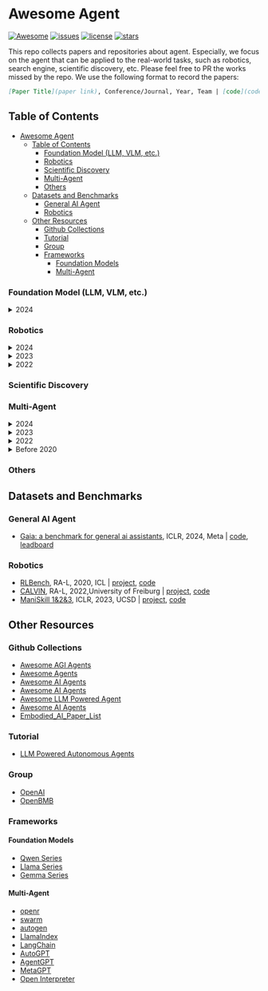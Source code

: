 # Awesome Agent

<!-- badge link https://github.com/badges/awesome-badges -->
<!-- [![Awesome](https://awesome.re/badge-flat2.svg)](https://awesome.re) -->
[![Awesome](https://awesome.re/badge.svg)](https://awesome.re)
[![issues](https://custom-icon-badges.herokuapp.com/github/issues-raw/weleen/awesome-agent?logo=issue)](https://github.com/weleen/awesome-agent/issues "issues")
[![license](https://custom-icon-badges.herokuapp.com/github/license/weleen/awesome-agent?logo=law&logoColor=white)](https://github.com/weleen/awesome-agent/blob/main/LICENSE?rgh-link-date=2021-08-09T18%3A10%3A26Z "license MIT")
[![stars](https://custom-icon-badges.herokuapp.com/github/stars/weleen/awesome-agent?logo=star)](https://github.com/weleen/awesome-agent/stargazers "stars")

This repo collects papers and repositories about agent. Especially, we focus on the agent that can be applied to the real-world tasks, such as robotics, search engine, scientific discovery, etc. Please feel free to PR the works missed by the repo. We use the following format to record the papers:
```md
[Paper Title](paper link), Conference/Journal, Year, Team | [code](code link), [project](project link)
```

## Table of Contents

- [Awesome Agent](#awesome-agent)
  - [Table of Contents](#table-of-contents)
    - [Foundation Model (LLM, VLM, etc.)](#foundation-model-llm-vlm-etc)
    - [Robotics](#robotics)
    - [Scientific Discovery](#scientific-discovery)
    - [Multi-Agent](#multi-agent)
    - [Others](#others)
  - [Datasets and Benchmarks](#datasets-and-benchmarks)
    - [General AI Agent](#general-ai-agent)
    - [Robotics](#robotics-1)
  - [Other Resources](#other-resources)
    - [Github Collections](#github-collections)
    - [Tutorial](#tutorial)
    - [Group](#group)
    - [Frameworks](#frameworks)
      - [Foundation Models](#foundation-models)
      - [Multi-Agent](#multi-agent-1)

### Foundation Model (LLM, VLM, etc.)

<details><summary>2024</summary>

- [LLaVA-OneVision: Easy Visual Task Transfer](https://arxiv.org/pdf/2408.03326), ArXiv, 2024.8, NTU & Bytedance | [project](https://llava-vl.github.io/blog/2024-08-05-llava-onevision), [code](https://github.com/LLaVA-VL/LLaVA-NeXT)
- [VILA-U: a Unified Foundation Model Integrating Visual Understanding and Generation](https://arxiv.org/pdf/2409.04429), ArXiv, 2024.9, THU & MIT & NVIDIA & UCB & UCSD. | [project](https://hanlab.mit.edu/projects/vila-u), [code](https://github.com/mit-han-lab/vila-u)
- [Qwen2 & QwQ: Reflect Deeply on the Boundaries of the Unknown](https://arxiv.org/abs/2407.10671), ArXiv, 2024.7 & 2024.11, Qwen Team at Alibaba | [model](https://huggingface.co/Qwen/QwQ-32B-Preview), [project](https://huggingface.co/Qwen), [blog](https://qwenlm.github.io/blog/qwq-32b-preview/)
- [Marco-o1: Towards Open Reasoning Models for Open-Ended Solutions](https://arxiv.org/abs/2411.14405), ArXiv, 2024.11, AIDC-AI at Alibaba | [model](https://huggingface.co/AIDC-AI/Marco-o1), [code](https://github.com/AIDC-AI/Marco-o1)
- [O1 Journey: O1 Replication Journey – Part 2: Surpassing O1-preview through Simple Distillation Big Progress or Bitter Lesson?](https://arxiv.org/abs/2411.16489), ArXiv, 2024.11, GAIR SJTU | [code](https://github.com/GAIR-NLP/O1-Journey)
- [Gemma: Open models based on gemini research and technology](https://arxiv.org/abs/2403.08295), ArXiv, 2024.3, Google | [project](https://blog.google/technology/developers/gemma-open-models/)
- [Minicpm: Unveiling the potential of small language models with scalable training strategies](https://arxiv.org/pdf/2404.06395), CoLM, 2024, OpenBMB. | [blog](https://openbmb.vercel.app/?category=Blog), [code](https://github.com/OpenBMB/MiniCPM)
 </details>

### Robotics

<details><summary>2024</summary>

- [ARMOR：Egocentric Perception for Humanoid Robot Collision Avoidance and Motion Planning](https://arxiv.org/abs/2412.00396), ArXiv, 2024.12. CMU & Apple | [code]
- [CASHER: Robot Learning with Super-Linear Scaling](https://arxiv.org/abs/2412.01770), ArXiv, 2024.12. MIT & UoW | [project](https://casher-robot-learning.github.io/CASHER/)
- [CogACT: A Foundational Vision-Language-Action Model for Synergizing Cognition and Action in Robotic Manipulation](https://arxiv.org/abs/2411.19650), ArXiv, 2024.12, MSRA Asia | [project](https://cogact.github.io/), [code](https://github.com/microsoft/CogACT)
- [Vision-Language Foundation Models as Effective Robot Imitators](https://arxiv.org/abs/2311.01378), ICLR, 2024, Bytedance | [project](https://roboflamingo.github.io/), [code](https://github.com/RoboFlamingo/RoboFlamingo)
- [DeeR-VLA: Dynamic Inference of Multimodal Large Language Models for Efficient Robot Execution](https://arxiv.org/pdf/2411.02359), ArXiv, 2024.11, Tsinghua & Bytedance | [code](https://github.com/yueyang130/DeeR-VLA)
- [π0: A Vision-Language-Action Flow Model for General Robot Control](https://www.physicalintelligence.company/download/pi0.pdf), ArXiv, 2024.10, Physical Intelligence | [project](https://physicalintelligence.company/blog/pi0), [code](https://github.com/PhysicalIntelligence/pi0)
- [GR-2: A Generative Video-Language-Action Model with Web-Scale Knowledge for Robot Manipulation](https://arxiv.org/abs/2410.06158), ArXiv, 2024.10, Bytedance | [project](https://gr2-manipulation.github.io/)
- [Scaling Proprioceptive-Visual Learning with Heterogeneous Pre-trained Transformers](https://arxiv.org/abs/2409.20537), ArXiv, 2024.9, MIT | [code](https://github.com/liruiw/HPT)
- [Mobile ALOHA Learning Bimanual Mobile Manipulation with Low-Cost Whole-Body Teleoperation](https://mobile-aloha.github.io/resources/mobile-aloha.pdf), CoRL, 2024, Stanford | [project](https://mobile-aloha.github.io/), [code](https://github.com/MarkFzp/mobile-aloha), [code2](https://github.com/MarkFzp/act-plus-plus)
- [OpenVLA: An Open-Source Vision-Language-Action Model](https://arxiv.org/abs/2406.09246), ArXiv, 2024.6, Stanford | [project](https://openvla.github.io/), [code](https://github.com/openvla/openvla)
- [RoboUniView: Visual-Language Model with Unified View Representation for Robotic Manipulation](https://arxiv.org/pdf/2406.18977), ArXiv, 2024.6, Meituan | [project](https://liufanfanlff.github.io/RoboUniview.github.io/), [code](https://github.com/liufanfanlff/RoboUniview)
- [RoboDreamer: Learning Compositional World Models for Robot Imagination](https://arxiv.org/pdf/2404.12377), ArXiv, 2024.4, HKUST & MIT & UCSD & Google Research | [project](https://robovideo.github.io/)
- [RT-Trajectory: Robotic Task Generalization via Hindsight Trajectory Sketches](https://arxiv.org/abs/2311.01977), ICLR, 2024, Google DeepMind | [project](https://rt-trajectory.github.io/)
- [ALOHA Unleashed 🌋: A Simple Recipe for Robot Dexterity](https://aloha-unleashed.github.io/assets/aloha_unleashed.pdf), ArXiv, 2024, Google DeepMind | [project](https://aloha-unleashed.github.io/)
- [HumanPlus Humanoid Shadowing and Imitation from Humans](https://humanoid-ai.github.io/HumanPlus.pdf), CoRL, 2024, Stanford | [project](https://humanoid-ai.github.io/), [code](https://github.com/MarkFzp/humanplus)
- [Universal Manipulation Interface In-The-Wild Robot Teaching Without In-The-Wild Robots](https://arxiv.org/abs/2402.10329), RSS, 2024, Stanford & Columbia | [project](https://umi-gripper.github.io/), [code](https://github.com/real-stanford/universal_manipulation_interface)
- [3D Diffusion Policy: Generalizable Visuomotor Policy Learning via Simple 3D Representations](https://arxiv.org/abs/2403.03954), RSS, 2024, Shanghai Qizhi Institute & SJTU & Tsinghua & Shanghai AI Lab | [project](https://3d-diffusion-policy.github.io/), [code](https://github.com/columbia-ai-robotics/diffusion_policy)
- [RDT-1B: a Diffusion Foundation Model for Bimanual Manipulation](https://arxiv.org/pdf/2410.07864), ArXiv, 2024, Tsinghua | [project](https://rdt-robotics.github.io/rdt-robotics/)
- [Multimodal Diffusion Transformer: Learning Versatile Behavior from Multimodal Goals](https://www.roboticsproceedings.org/rss20/p121.pdf), RSS, 2024, KIT | [project](https://intuitive-robots.github.io/mdt_policy/), [code](https://github.com/YanjieZe/3D-Diffusion-Policy)
- [Octo: An Open-Source Generalist Robot Policy](https://arxiv.org/pdf/2405.12213), ArXiv, 2024, UCB & Stanford & CMU & Google DeepMind | [project](https://octo-models.github.io/), [code](https://github.com/octo-models/octo)
- [Language Control Diffusion: Efficiently Scaling through Space, Time, and Tasks](https://arxiv.org/pdf/2210.15629), ICLR, 2024, Harvard | [project](https://lcd.eddie.win/), [code](https://github.com/ezhang7423/language-control-diffusion)
- [UniSim: Learning Interactive Real-World Simulators](https://openreview.net/pdf?id=sFyTZEqmUY), ICLR, 2024, UCB & Google DeepMind & MIT | [project](https://universal-simulator.github.io/unisim/)
</details>

<details><summary>2023</summary>

- [GR-1: Unleashing Large-Scale Video Generative Pre-training for Visual Robot Manipulation](https://arxiv.org/abs/2312.13139), ArXiv, 2023.12, Bytedance | [project](https://gr1-manipulation.github.io/), [code](https://github.com/bytedance/GR-1)
- [RT-2: Robotics Transformer for Real-World Control at Scale](https://arxiv.org/abs/2307.15818), CoRL, 2023, Google DeepMind |[project](https://robotics-transformer2.github.io/)
- [Open X-Embodiment: Robotic Learning Datasets and RT-X Models](https://arxiv.org/abs/2310.08864), CoRL Workshop, 2023, Open X-Embodiment Collaboration | [project](https://robotics-transformer-x.github.io/), [code](https://github.com/google-deepmind/open_x_embodiment)
- [VoxPoser: Composable 3D Value Maps for Robotic Manipulation with Language Models](https://arxiv.org/abs/2307.05973), CoRL, 2023, Stanford | [project](https://voxposer.github.io/), [code](https://github.com/huangwl18/VoxPoser)
- [Learning Fine-Grained Bimanual Manipulation with Low-Cost Hardware](https://arxiv.org/abs/2304.13705), RSS, 2023, Stanford | [project](https://tonyzhaozh.github.io/aloha/), [code](https://github.com/tonyzhaozh/aloha)
- [Diffusion Policy: Visuomotor Policy Learning via Action Diffusion](https://arxiv.org/abs/2303.04137v4), RSS2023 & IJRR2024, Columbia | [project](https://diffusion-policy.cs.columbia.edu/), [code](https://github.com/columbia-ai-robotics/diffusion_policy)
- [HULC++: Grounding Language with Visual Affordances over Unstructured Data](https://arxiv.org/pdf/2210.01911.pdf), ICRA, 2023, University of Freiburg | [project](http://hulc2.cs.uni-freiburg.de/), [code](https://github.com/mees/hulc2)
- [Learning Universal Policies via Text-Guided Video Generation](https://arxiv.org/pdf/2302.00111.pdf), NeurIPS, 2023, MIT & Google Brain | [project](https://universal-policy.github.io/unipi/), [unofficial code](https://github.com/flow-diffusion/AVDC)
- [Learning to Act from Actionless Videos through Dense Correspondences](https://arxiv.org/abs/2310.08576), ArXiv, 2023, National Taiwan University | [project](https://flow-diffusion.github.io/), [code](https://github.com/flow-diffusion/AVDC)
</details>

<details><summary>2022</summary>

- [Do As I Can, Not As I Say: Grounding Language in Robotic Affordances](https://say-can.github.io/assets/palm_saycan.pdf), CoRL, 2022, Google Robotics | [code](https://github.com/google-research/google-research/tree/master/saycan), [project](https://say-can.github.io/)
- [RT-1: Robotics Transformer for Real-World Control at Scale](https://arxiv.org/abs/2212.06817), ArXiv, 2022, Google Robotics | [code](https://github.com/google-research/robotics_transformer), [project](https://robotics-transformer1.github.io/)
</details>

<!-- ### Search Engine -->

### Scientific Discovery

### Multi-Agent

<details><summary>2024</summary>

- [AgentVerse: Facilitating Multi-Agent Collaboration and Exploring Emergent Behaviors](https://openreview.net/pdf?id=EHg5GDnyq1), ICLR, 2024. THU & BUPT & Tecent | [code](https://github.com/OpenBMB/AgentVerse)
- [Metagpt: Meta programming for multi-agent collaborative framework](https://openreview.net/forum?id=VtmBAGCN7o), ICLR, 2024. DeepWisdom & KAUST & XMU & CUHKSZ & NJU & UoPenn & UCB | [code](https://github.com/geekan/MetaGPT)
- [ChatDev: Communicative Agents for Software Development](https://aclanthology.org/2024.acl-long.810), ACL, 2024. THU & BUPT & DUT etc. | [code](https://github.com/OpenBMB/ChatDev)
- [Cybench: A Framework for Evaluating Cybersecurity Capabilities and Risk of Language Models](https://arxiv.org/abs/2408.08926), ArXiv, 2024.8 | [project](https://cybench.github.io), [code](https://github.com/andyzorigin/cybench)
- [Spider 2.0: Evaluating Language Models on Real-World Enterprise Text-to-SQL Workflows](https://arxiv.org/abs/2411.07763), ArXiv, 2024.11, HKU & Salesforce & Google Deepmind etc. | [project](https://spider2-sql.github.io/), [code](https://github.com/xlang-ai/Spider2)
- [Do as We Do, Not as You Think: the Conformity of Large Language Models](https://arxiv.org/abs/2410.12428), ArXiv, 2024.10, Cambridge | [project]()
- [Internet of Agents: Weaving a Web of Heterogeneous Agents for Collaborative Intelligence](https://arxiv.org/abs/2407.07061), ArXiv, 2024.7, THU & PKU & BUPT & Tencent | [project](https://openbmb.github.io/IoA/), [code](https://github.com/OpenBMB/IoA)
</details>

<details><summary>2023</summary>

- [AutoGen: Enabling Next-Gen LLM Applications via Multi-Agent Conversation](https://arxiv.org/pdf/2308.08155), ArXiv, 2023. MS & PSU & UoW | [code](https://github.com/microsoft/autogen)
</details>

<details><summary>2022</summary>

- [Multi-Agent Reinforcement Learning is A Sequence Modeling Problem](https://proceedings.neurips.cc/paper_files/paper/2022/file/69413f87e5a34897cd010ca698097d0a-Paper-Conference.pdf), NeurIPS, 2022, SJTU | [project](https://sites.google.com/view/multi-agent-transformer), [code](https://github.com/PKU-MARL/Multi-Agent-Transformer)
- [Trust Region Policy Optimisation in Multi-Agent Reinforcement Learning](https://openreview.net/forum?id=EcGGFkNTxdJ), ICLR, 2022, Oxford etc.
</details>

<details><summary>Before 2020</summary>

- [A actor-based architecture for customizing and controlling agent ensembles](https://agents.usask.ca/Papers/jamali-thati-agha-intelsys99.pdf), IEEE Intelligent Systems and their Applications, 1999, UIUC.
- [KQML as an agent communication language](https://dl.acm.org/doi/pdf/10.1145/191246.191322), CIKM, 1994.
</details>

### Others

## Datasets and Benchmarks

### General AI Agent

- [Gaia: a benchmark for general ai assistants](https://openreview.net/pdf?id=fibxvahvs3), ICLR, 2024, Meta | [code](https://huggingface.co/gaia-benchmark), [leadboard](https://huggingface.co/spaces/gaia-benchmark/leaderboard)

### Robotics

<!-- summarization: https://www.xiaohongshu.com/explore/6749e8180000000002039d5c?xsec_token=AB6HX5PMGw8lloV2aCTzOkguQIsjy9kG3eX7TsZV9zwew=&xsec_source=pc_collect -->
- [RLBench](https://arxiv.org/abs/1909.12271), RA-L, 2020, ICL | [project](https://sites.google.com/view/rlbench), [code]((https://github.com/stepjam/RLBench))
- [CALVIN](https://arxiv.org/pdf/2112.03227.pdf), RA-L, 2022,University of Freiburg | [project](http://calvin.cs.uni-freiburg.de/), [code]((https://github.com/mees/calvin))
- [ManiSkill 1&2&3](https://arxiv.org/abs/2302.04659), ICLR, 2023, UCSD | [project](https://maniskill2.github.io/), [code](https://github.com/haosulab/ManiSkill)


## Other Resources

### Github Collections

- [Awesome AGI Agents](https://github.com/yzfly/Awesome-AGI-Agents)
- [Awesome Agents](https://github.com/kyrolabs/awesome-agents)
- [Awesome AI Agents](https://github.com/e2b-dev/awesome-ai-agents)
- [Awesome AI Agents](https://github.com/slavakurilyak/awesome-ai-agents)
- [Awesome LLM Powered Agent](https://github.com/hyp1231/awesome-llm-powered-agent)
- [Awesome AI Agents](https://github.com/Jenqyang/Awesome-AI-Agents)
- [Embodied_AI_Paper_List](https://github.com/HCPLab-SYSU/Embodied_AI_Paper_List)

### Tutorial

- [LLM Powered Autonomous Agents](https://lilianweng.github.io/posts/2023-06-23-agent/)

### Group

- [OpenAI](https://www.openai.com)
- [OpenBMB](https://github.com/OpenBMB)

### Frameworks

#### Foundation Models

- [Qwen Series](https://qwenlm.github.io/)
- [Llama Series](https://www.llama.com/)
- [Gemma Series](https://ai.google.dev/gemma)


#### Multi-Agent

<!-- comparison: https://www.helicone.ai/blog/ai-agent-builders -->
- [openr](https://github.com/openreasoner/openr/)
- [swarm](https://github.com/openai/swarm)
- [autogen](https://github.com/microsoft/autogen)
- [LlamaIndex](https://github.com/run-llama/llama_index)
- [LangChain](https://github.com/langchain-ai/langchain)
- [AutoGPT](https://github.com/Significant-Gravitas/Auto-GPT)
- [AgentGPT](https://github.com/reworkd/AgentGPT)
- [MetaGPT](https://github.com/geekan/MetaGPT)
- [Open Interpreter](https://github.com/OpenInterpreter/open-interpreter)